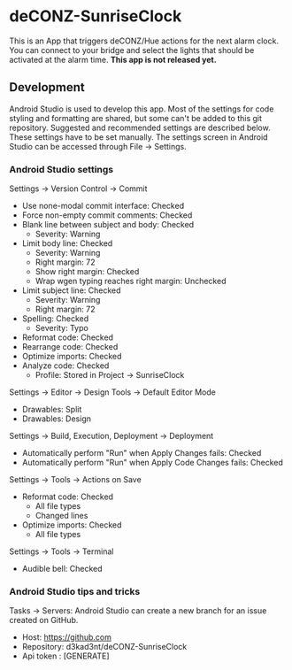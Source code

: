 # deCONZ-SunriseClock

This is an App that triggers deCONZ/Hue actions for the next alarm clock. You can connect to your bridge and select the lights that should be activated at the alarm time. **This app is not released yet.**

## Development

Android Studio is used to develop this app. Most of the settings for code styling and formatting are shared, but some can't be added to this git repository. Suggested and recommended settings are described below. These settings have to be set manually. The settings screen in Android Studio can be accessed through File -> Settings.

### Android Studio settings
Settings -> Version Control -> Commit
- Use none-modal commit interface: Checked
- Force non-empty commit comments: Checked
- Blank line between subject and body: Checked
  - Severity: Warning
- Limit body line: Checked
  - Severity: Warning
  - Right margin: 72
  - Show right margin: Checked
  - Wrap wgen typing reaches right margin: Unchecked
- Limit subject line: Checked
  - Severity: Warning
  - Right margin: 72
- Spelling: Checked
  - Severity: Typo
- Reformat code: Checked
- Rearrange code: Checked
- Optimize imports: Checked
- Analyze code: Checked
  - Profile: Stored in Project -> SunriseClock

Settings -> Editor -> Design Tools -> Default Editor Mode
- Drawables: Split
- Drawables: Design

Settings -> Build, Execution, Deployment -> Deployment
- Automatically perform "Run" when Apply Changes fails: Checked
- Automatically perform "Run" when Apply Code Changes fails: Checked

Settings -> Tools -> Actions on Save
- Reformat code: Checked
  - All file types
  - Changed lines
- Optimize imports: Checked
  - All file types

Settings -> Tools -> Terminal
- Audible bell: Checked

### Android Studio tips and tricks
Tasks -> Servers:
Android Studio can create a new branch for an issue created on GitHub.
- Host: https://github.com
- Repository: d3kad3nt/deCONZ-SunriseClock
- Api token : [GENERATE]
